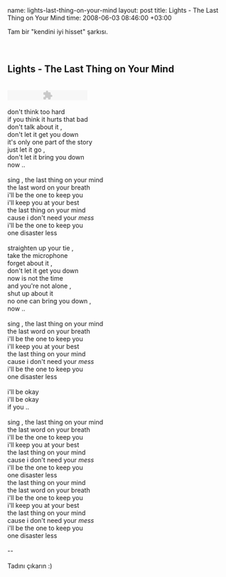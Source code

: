 name: lights-last-thing-on-your-mind
layout: post
title: Lights - The Last Thing on Your Mind
time: 2008-06-03 08:46:00 +03:00

Tam bir "kendini iyi hisset" şarkısı.<br /><br /><br /><h2>Lights - The Last Thing on Your Mind</h2><br /><embed allowscriptaccess="always" flashvars="id=0&filepath=http%3A%2F%2Fwww.ceng.metu.edu.tr/~e1347939/musiki/06-lights-the_last_thing_on_your_mind.rbs&amp;colors=body:#ECECEC;border:#BBBBBB;button:#999999;player_text:#999999;playlist_text:#999999;" type="application/x-shockwave-flash" height="23" src="http://stat.radioblogclub.com/radio.blog/skins/mini/player.swf" bgcolor="#ECECEC" id="radioblog_player_0" width="180"></embed><br /><br />don't think too hard<br />if you think it hurts that bad<br />don't talk about it ,<br />don't let it get you down<br />it's only one part of the story<br />just let it go ,<br />don't let it bring you down<br />now ..<br /><br />sing , the last thing on your mind<br />the last word on your breath<br />i'll be the one to keep you<br />i'll keep you at your best<br />the last thing on your mind<br />cause i don't need your *mess*<br />i'll be the one to keep you<br />one disaster less<br /><br />straighten up your tie ,<br />take the microphone<br />forget about it ,<br />don't let it get you down<br />now is not the time<br />and you're not alone ,<br />shut up about it<br />no one can bring you down ,<br />now ..<br /><br />sing , the last thing on your mind<br />the last word on your breath<br />i'll be the one to keep you<br />i'll keep you at your best<br />the last thing on your mind<br />cause i don't need your *mess*<br />i'll be the one to keep you<br />one disaster less<br /><br />i'll be okay<br />i'll be okay<br />if you ..<br /><br />sing , the last thing on your mind<br />the last word on your breath<br />i'll be the one to keep you<br />i'll keep you at your best<br />the last thing on your mind<br />cause i don't need your *mess*<br />i'll be the one to keep you<br />one disaster less<br />the last thing on your mind<br />the last word on your breath<br />i'll be the one to keep you<br />i'll keep you at your best<br />the last thing on your mind<br />cause i don't need your *mess*<br />i'll be the one to keep you<br />one disaster less<br /><br />--<br /><br />Tadını çıkarın :)
